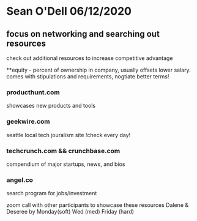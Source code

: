 # Sean O'Dell 06/12/2020
## focus on networking and searching out resources

check out additional resources to increase competitive advantage

**equity - percent of ownership in company, usually offsets lower salary. comes with stipulations and requirements, nogtiate better terms!

### producthunt.com
showcases new products and tools

### geekwire.com
seattle local tech jouralism site
!check every day!

### techcrunch.com && crunchbase.com
compendium of major startups, news, and bios

### angel.co
search program for jobs/investment

zoom call with other participants to showcase these resources
Dalene & Deseree by Monday(soft) Wed (med) Friday (hard)